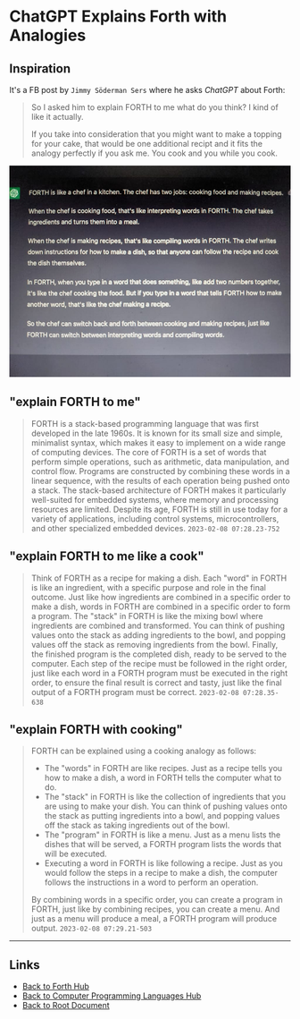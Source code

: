 # ChatGPT Explains Forth with Analogies

## Inspiration

It's a FB post by `Jimmy Söderman Sers` where he asks *ChatGPT* about Forth:

> So I asked him to explain FORTH to me what do you think? I kind of like it actually.
>
> If you take into consideration that you might want to make a topping for your cake, that would be one additional recipt and it fits the analogy perfectly if you ask me. You cook and you <cook> while you cook.

![Chat GPT Reply on Forth Explanation](./chagpt-explain-forth/wasrgU.png)


## "explain FORTH to me"

> FORTH is a stack-based programming language that was first developed in the late 1960s. It is known for its small size and simple, minimalist syntax, which makes it easy to implement on a wide range of computing devices. The core of FORTH is a set of words that perform simple operations, such as arithmetic, data manipulation, and control flow. Programs are constructed by combining these words in a linear sequence, with the results of each operation being pushed onto a stack. The stack-based architecture of FORTH makes it particularly well-suited for embedded systems, where memory and processing resources are limited. Despite its age, FORTH is still in use today for a variety of applications, including control systems, microcontrollers, and other specialized embedded devices.
`2023-02-08 07:28.23-752`

## "explain FORTH to me like a cook"

> Think of FORTH as a recipe for making a dish. Each "word" in FORTH is like an ingredient, with a specific purpose and role in the final outcome. Just like how ingredients are combined in a specific order to make a dish, words in FORTH are combined in a specific order to form a program. The "stack" in FORTH is like the mixing bowl where ingredients are combined and transformed. You can think of pushing values onto the stack as adding ingredients to the bowl, and popping values off the stack as removing ingredients from the bowl. Finally, the finished program is the completed dish, ready to be served to the computer. Each step of the recipe must be followed in the right order, just like each word in a FORTH program must be executed in the right order, to ensure the final result is correct and tasty, just like the final output of a FORTH program must be correct.
`2023-02-08 07:28.35-638`

## "explain FORTH with cooking"

> FORTH can be explained using a cooking analogy as follows:
> - The "words" in FORTH are like recipes. Just as a recipe tells you how to make a dish, a word in FORTH tells the computer what to do.
> - The "stack" in FORTH is like the collection of ingredients that you are using to make your dish. You can think of pushing values onto the stack as putting ingredients into a bowl, and popping values off the stack as taking ingredients out of the bowl.
> - The "program" in FORTH is like a menu. Just as a menu lists the dishes that will be served, a FORTH program lists the words that will be executed.
> - Executing a word in FORTH is like following a recipe. Just as you would follow the steps in a recipe to make a dish, the computer follows the instructions in a word to perform an operation.
>
> By combining words in a specific order, you can create a program in FORTH, just like by combining recipes, you can create a menu. And just as a menu will produce a meal, a FORTH program will produce output.
`2023-02-08 07:29.21-503`


----
<!-- Footer Begins Here -->
## Links

- [Back to Forth Hub](./README.md)
- [Back to Computer Programming Languages Hub](../README.md)
- [Back to Root Document](../../README.md)
